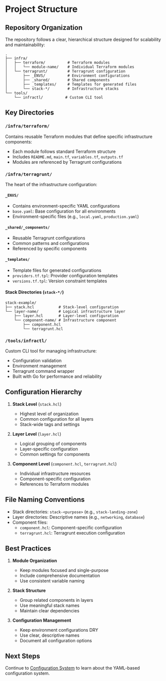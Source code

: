 # Project Structure

## Repository Organization

The repository follows a clear, hierarchical structure designed for scalability and maintainability:

```
.
├── infra/
│   ├── terraform/          # Terraform modules
│   │   └── module-name/    # Individual Terraform modules
│   └── terragrunt/         # Terragrunt configuration
│       ├── _ENVS/          # Environment configurations
│       ├── _shared/        # Shared components
│       ├── _templates/     # Templates for generated files
│       └── stack-*/        # Infrastructure stacks
└── tools/
    └── infractl/          # Custom CLI tool
```

## Key Directories

### `/infra/terraform/`

Contains reusable Terraform modules that define specific infrastructure components:

- Each module follows standard Terraform structure
- Includes `README.md`, `main.tf`, `variables.tf`, `outputs.tf`
- Modules are referenced by Terragrunt configurations

### `/infra/terragrunt/`

The heart of the infrastructure configuration:

#### `_ENVS/`

- Contains environment-specific YAML configurations
- `base.yaml`: Base configuration for all environments
- Environment-specific files (e.g., `local.yaml`, `production.yaml`)

#### `_shared/_components/`

- Reusable Terragrunt configurations
- Common patterns and configurations
- Referenced by specific components

#### `_templates/`

- Template files for generated configurations
- `providers.tf.tpl`: Provider configuration templates
- `versions.tf.tpl`: Version constraint templates

#### Stack Directories (`stack-*/`)

```
stack-example/
├── stack.hcl           # Stack-level configuration
└── layer-name/         # Logical infrastructure layer
    ├── layer.hcl       # Layer-level configuration
    └── component-name/ # Infrastructure component
        ├── component.hcl
        └── terragrunt.hcl
```

### `/tools/infractl/`

Custom CLI tool for managing infrastructure:

- Configuration validation
- Environment management
- Terragrunt command wrapper
- Built with Go for performance and reliability

## Configuration Hierarchy

1. **Stack Level** (`stack.hcl`)

   - Highest level of organization
   - Common configuration for all layers
   - Stack-wide tags and settings

2. **Layer Level** (`layer.hcl`)

   - Logical grouping of components
   - Layer-specific configuration
   - Common settings for components

3. **Component Level** (`component.hcl`, `terragrunt.hcl`)
   - Individual infrastructure resources
   - Component-specific configuration
   - References to Terraform modules

## File Naming Conventions

- Stack directories: `stack-<purpose>` (e.g., `stack-landing-zone`)
- Layer directories: Descriptive names (e.g., `networking`, `database`)
- Component files:
  - `component.hcl`: Component-specific configuration
  - `terragrunt.hcl`: Terragrunt execution configuration

## Best Practices

1. **Module Organization**

   - Keep modules focused and single-purpose
   - Include comprehensive documentation
   - Use consistent variable naming

2. **Stack Structure**

   - Group related components in layers
   - Use meaningful stack names
   - Maintain clear dependencies

3. **Configuration Management**
   - Keep environment configurations DRY
   - Use clear, descriptive names
   - Document all configuration options

## Next Steps

Continue to [Configuration System](03-configuration-system.md) to learn about the YAML-based configuration system.
